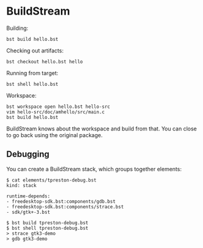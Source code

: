 # BuildStream
Building:

    bst build hello.bst

Checking out artifacts:

    bst checkout hello.bst hello

Running from target:

    bst shell hello.bst

Workspace:

    bst workspace open hello.bst hello-src
    vim hello-src/doc/amhello/src/main.c
    bst build hello.bst

BuildStream knows about the workspace and build from that. You can close to go
back using the original package.

## Debugging
You can create a BuildStream stack, which groups together elements:

    $ cat elements/tpreston-debug.bst
    kind: stack

    runtime-depends:
    - freedesktop-sdk.bst:components/gdb.bst
    - freedesktop-sdk.bst:components/strace.bst
    - sdk/gtk+-3.bst

    $ bst build tpreston-debug.bst
    $ bst shell tpreston-debug.bst
    > strace gtk3-demo
    > gdb gtk3-demo
